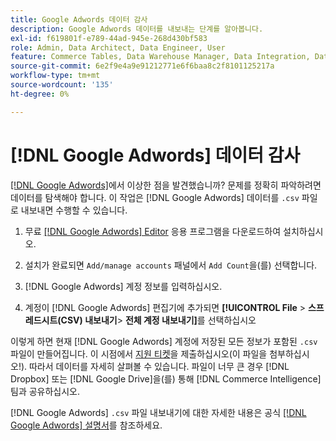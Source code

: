 ```yaml
---
title: Google Adwords 데이터 감사
description: Google Adwords 데이터를 내보내는 단계를 알아봅니다.
exl-id: f619801f-e789-44ad-945e-268d430bf583
role: Admin, Data Architect, Data Engineer, User
feature: Commerce Tables, Data Warehouse Manager, Data Integration, Data Import/Export
source-git-commit: 6e2f9e4a9e91212771e6f6baa8c2f8101125217a
workflow-type: tm+mt
source-wordcount: '135'
ht-degree: 0%

---
```


# [!DNL Google Adwords] 데이터 감사

[[!DNL Google Adwords]](../integrations/google-adwords.md)에서 이상한 점을 발견했습니까? 문제를 정확히 파악하려면 데이터를 탐색해야 합니다. 이 작업은 [!DNL Google Adwords] 데이터를 `.csv` 파일로 내보내면 수행할 수 있습니다.

1. 무료 [[!DNL Google Adwords] Editor](https://ads.google.com/home/tools/ads-editor/) 응용 프로그램을 다운로드하여 설치하십시오.

1. 설치가 완료되면 `Add/manage accounts` 패널에서 `Add Count`을(를) 선택합니다.

1. [!DNL Google Adwords] 계정 정보를 입력하십시오.

1. 계정이 [!DNL Google Adwords] 편집기에 추가되면 **[!UICONTROL File** > **&#x200B;스프레드시트(CSV) 내보내기&#x200B;**> **전체 계정 내보내기]**&#x200B;를 선택하십시오

이렇게 하면 현재 [!DNL Google Adwords] 계정에 저장된 모든 정보가 포함된 `.csv` 파일이 만들어집니다. 이 시점에서 [지원 티켓](https://experienceleague.adobe.com/docs/commerce-knowledge-base/kb/troubleshooting/miscellaneous/mbi-service-policies.html)을 제출하십시오(이 파일을 첨부하십시오!). 따라서 데이터를 자세히 살펴볼 수 있습니다. 파일이 너무 큰 경우 [!DNL Dropbox] 또는 [!DNL Google Drive]을(를) 통해 [!DNL Commerce Intelligence] 팀과 공유하십시오.

[!DNL Google Adwords] `.csv` 파일 내보내기에 대한 자세한 내용은 공식 [[!DNL Google Adwords] 설명서](https://support.google.com/google-ads/editor/answer/38657?hl=en)를 참조하세요.

